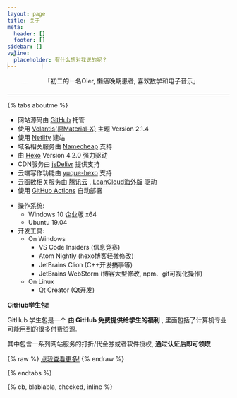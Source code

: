 ```yaml
---
layout: page
title: 关于
meta:
  header: []
  footer: []
sidebar: []
valine:
  placeholder: 有什么想对我说的呢？
---
```


<btns center circle wide>
<a style='padding-bottom:16px'>
<img style='height:80px;width:80px;border-radius:40px;margin-top:-64px;margin-bottom:12px' src="https://cdn.jsdelivr.net/gh/Linhk1606/Linhk1606@V1.0/me.jpg">
「初二的一名OIer, 懒癌晚期患者, 喜欢数学和电子音乐」
</a>
</btns>
<br>

---


{% tabs aboutme %}

<!-- tab 本站配置 -->

* 网站源码由 [GitHub](https://github.com) 托管
* 使用 [Volantis(原Material-X)](https://xaoxuu.com/wiki/volantis) 主题 Version 2.1.4
* 使用 [Netlify](https://www.netlify.com) 建站
* 域名相关服务由 [Namecheap](https://www.namecheap.com) 支持
* 由 [Hexo](https://hexo.io/) Version 4.2.0 强力驱动
* CDN服务由 [jsDelivr](https://www.jsdelivr.com) 提供支持
* 云端写作功能由 [yuque-hexo](https://github.com/x-cold/yuque-hexo) 支持
* 云函数相关服务由 [腾讯云](https://cloud.tencent.com) , [LeanCloud海外版](https://leancloud.app) 驱动
* 使用 [GitHub Actions](https://help.github.com/en/actions) 自动部署

<!-- endtab -->

<!-- tab 作者的「开发装备」 -->

- 操作系统:
  - Windows 10 企业版 x64
  - Ubuntu 19.04
- 开发工具:
  - On Windows
    - VS Code Insiders (信息竞赛)
    - Atom Nightly (hexo博客轻微修改)
    - JetBrains Clion (C++开发~~搞事~~等)
    - JetBrains WebStorm (博客大型修改, npm、git可视化操作)
  - On Linux
    - Qt Creator (Qt开发)

<!-- endtab -->

<!-- tab 福利 -->

**GitHub学生包!**

GitHub 学生包是一个 **由 GitHub 免费提供给学生的福利** , 里面包括了计算机专业可能用到的很多付费资源.

其中包含一系列网站服务的打折/代金券或者软件授权, **通过认证后即可领取**

{% raw %}
<btns rounded center>
<a href='https://education.github.com/pack'><i class='fab fa-github'></i>点我查看更多!</a>
</btns>
{% endraw %}

<!-- endtab -->

{% endtabs %}


{% cb, blablabla, checked, inline %}
